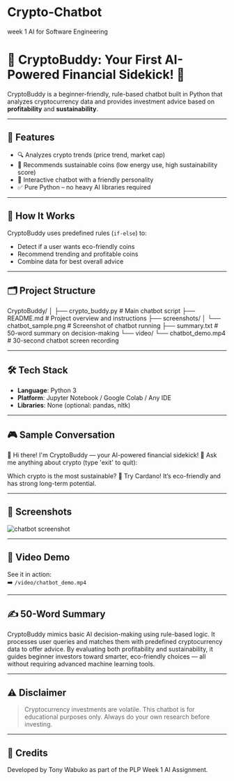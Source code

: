 # Crypto-Chatbot
week 1 AI for Software Engineering

# 🤖 CryptoBuddy: Your First AI-Powered Financial Sidekick! 🌟

CryptoBuddy is a beginner-friendly, rule-based chatbot built in Python that analyzes cryptocurrency data and provides investment advice based on **profitability** and **sustainability**.

---

## 🚀 Features

- 🔍 Analyzes crypto trends (price trend, market cap)
- 🌱 Recommends sustainable coins (low energy use, high sustainability score)
- 💬 Interactive chatbot with a friendly personality
- ✅ Pure Python – no heavy AI libraries required

---

## 🧠 How It Works

CryptoBuddy uses predefined rules (`if-else`) to:
- Detect if a user wants eco-friendly coins
- Recommend trending and profitable coins
- Combine data for best overall advice

---

## 🗂️ Project Structure

CryptoBuddy/
│
├── crypto_buddy.py # Main chatbot script
├── README.md # Project overview and instructions
├── screenshots/
│ └── chatbot_sample.png # Screenshot of chatbot running
├── summary.txt # 50-word summary on decision-making
└── video/
└── chatbot_demo.mp4 # 30-second chatbot screen recording



---

## 🛠️ Tech Stack

- **Language**: Python 3
- **Platform**: Jupyter Notebook / Google Colab / Any IDE
- **Libraries**: None (optional: pandas, nltk)

---

## 🎮 Sample Conversation

👋 Hi there! I'm CryptoBuddy — your AI-powered financial sidekick!
💬 Ask me anything about crypto (type 'exit' to quit):

Which crypto is the most sustainable?
🌱 Try Cardano! It’s eco-friendly and has strong long-term potential.



---

## 📸 Screenshots

![chatbot screenshot](screenshots/chatbot_sample.png)

---

## 🎥 Video Demo

See it in action:  
➡️ `/video/chatbot_demo.mp4`

---

## ✍️ 50-Word Summary

CryptoBuddy mimics basic AI decision-making using rule-based logic. It processes user queries and matches them with predefined cryptocurrency data to offer advice. By evaluating both profitability and sustainability, it guides beginner investors toward smarter, eco-friendly choices — all without requiring advanced machine learning tools.

---

## ⚠️ Disclaimer

> Cryptocurrency investments are volatile. This chatbot is for educational purposes only. Always do your own research before investing.

---

## 🙌 Credits

Developed by Tony Wabuko as part of the PLP Week 1 AI Assignment.



